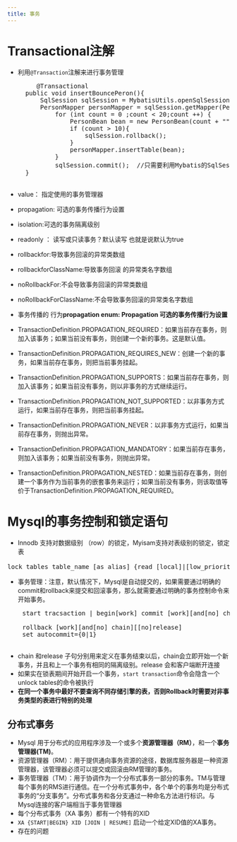 ```yaml
---
title: 事务
---
```


# Transactional注解

+ 利用`@Transaction`注解来进行事务管理
	<pre>
	   @Transactional
    public void insertBouncePeron(){
        SqlSession sqlSession = MybatisUtils.openSqlSession();
        PersonMapper personMapper = sqlSession.getMapper(PersonMapper.class);
            for (int count = 0 ;count < 20;count ++) {
                PersonBean bean = new PersonBean(count + "","Fake Email" + count);
                if (count > 10){
                    sqlSession.rollback();
                }
                personMapper.insertTable(bean); 
            }
            sqlSession.commit();  //只需要利用Mybatis的SqlSession进行commit 管理即可
    }
	</pre>
+ value： 指定使用的事务管理器
+ propagation: 可选的事务传播行为设置
+ isolation:可选的事务隔离级别
+ readonly ： 读写或只读事务？默认读写 也就是说默认为true
+ rollbackfor:导致事务回滚的异常类数组
+ rollbackforClassName:导致事务回滚 的异常类名字数组
+ noRollbackFor:不会导致事务回滚的异常类数组
+ noRollbackForClassName:不会导致事务回滚的异常类名字数组	

+ 事务传播的 行为**propagation	enum: Propagation	可选的事务传播行为设置**
 + TransactionDefinition.PROPAGATION_REQUIRED：如果当前存在事务，则加入该事务；如果当前没有事务，则创建一个新的事务。这是默认值。
 + TransactionDefinition.PROPAGATION_REQUIRES_NEW：创建一个新的事务，如果当前存在事务，则把当前事务挂起。
 + TransactionDefinition.PROPAGATION_SUPPORTS：如果当前存在事务，则加入该事务；如果当前没有事务，则以非事务的方式继续运行。
 + TransactionDefinition.PROPAGATION_NOT_SUPPORTED：以非事务方式运行，如果当前存在事务，则把当前事务挂起。
 + TransactionDefinition.PROPAGATION_NEVER：以非事务方式运行，如果当前存在事务，则抛出异常。
 + TransactionDefinition.PROPAGATION_MANDATORY：如果当前存在事务，则加入该事务；如果当前没有事务，则抛出异常。
 + TransactionDefinition.PROPAGATION_NESTED：如果当前存在事务，则创建一个事务作为当前事务的嵌套事务来运行；如果当前没有事务，则该取值等价于TransactionDefinition.PROPAGATION_REQUIRED。
# Mysql的事务控制和锁定语句

+ Innodb 支持对数据级别 （row）的锁定，Myisam支持对表级别的锁定，锁定表
<pre>
lock tables table_name [as alias] {read [local]|[low_priority]write} ，table_name [as alias] {read [local]|[low_priority]write}...
</pre>

+ 事务管理：注意，默认情况下，Mysql是自动提交的，如果需要通过明确的commit和rollback来提交和回滚事务，那么就需要通过明确的事务控制命令来开始事务。
 <pre>
	start tracsaction | begin[work] commit [work][and[no] chain][[no]release] 

	rollback [work][and[no] chain][[no]release]
	set autocommit={0|1}
 </pre>

+ chain 和release 子句分别用来定义在事务结束以后，chain会立即开始一个新事务，并且和上一个事务有相同的隔离级别。release 会和客户端断开连接
+ 如果实在锁表期间开始开启一个事务，`start transaction`命令会隐含一个unlock tables的命令被执行
+ **在同一个事务中最好不要查询不同存储引擎的表，否则Rollback时需要对非事务类型的表进行特别的处理**

## 分布式事务

+ Mysql  用于分布式的应用程序涉及一个或多个**资源管理器（RM）**，和一个**事务管理器(TM)**。
 + 资源管理器（RM）：用于提供通向事务资源的途径，数据库服务器是一种资源管理器，该管理器必须可以提交或回滚由RM管理的事务。
 + 事务管理器（TM）：用于协调作为一个分布式事务一部分的事务。TM与管理每个事务的RMS进行通信。在一个分布式事务中，各个单个的事务均是分布式事务的“分支事务”。分布式事务和各分支通过一种命名方法进行标识。与Mysql连接的客户端相当于事务管理器
+ 每个分布式事务（XA 事务）都有一个特有的XID
+ `XA {START|BEGIN} XID [JOIN | RESUME]` 启动一个给定XID值的XA事务。
+ 存在的问题

